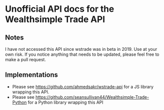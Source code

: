 # Unofficial API docs for the Wealthsimple Trade API

## Notes

I have not accessed this API since wstrade was in beta in 2019. Use at your own risk.
If you notice anything that needs to be updated, please feel free to make a pull request.

## Implementations

- Please see https://github.com/ahmedsakr/wstrade-api for a JS library wrapping this API.
- Please see https://github.com/seansullivan44/Wealthsimple-Trade-Python for a Python library wrapping this API
